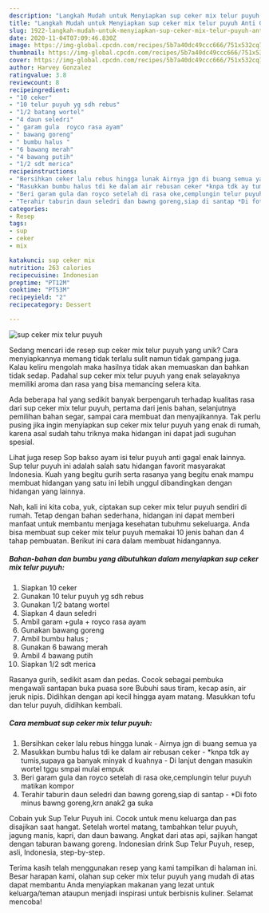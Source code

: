 ```yaml
---
description: "Langkah Mudah untuk Menyiapkan sup ceker mix telur puyuh Anti Gagal"
title: "Langkah Mudah untuk Menyiapkan sup ceker mix telur puyuh Anti Gagal"
slug: 1922-langkah-mudah-untuk-menyiapkan-sup-ceker-mix-telur-puyuh-anti-gagal
date: 2020-11-04T07:09:46.830Z
image: https://img-global.cpcdn.com/recipes/5b7a40dc49ccc666/751x532cq70/sup-ceker-mix-telur-puyuh-foto-resep-utama.jpg
thumbnail: https://img-global.cpcdn.com/recipes/5b7a40dc49ccc666/751x532cq70/sup-ceker-mix-telur-puyuh-foto-resep-utama.jpg
cover: https://img-global.cpcdn.com/recipes/5b7a40dc49ccc666/751x532cq70/sup-ceker-mix-telur-puyuh-foto-resep-utama.jpg
author: Harvey Gonzalez
ratingvalue: 3.8
reviewcount: 8
recipeingredient:
- "10 ceker"
- "10 telur puyuh yg sdh rebus"
- "1/2 batang wortel"
- "4 daun seledri"
- " garam gula  royco rasa ayam"
- " bawang goreng"
- " bumbu halus "
- "6 bawang merah"
- "4 bawang putih"
- "1/2 sdt merica"
recipeinstructions:
- "Bersihkan ceker lalu rebus hingga lunak Airnya jgn di buang semua ya"
- "Masukkan bumbu halus tdi ke dalam air rebusan ceker *knpa tdk ay tumis,supaya ga banyak minyak d kuahnya Di lanjut dengan masukin wortel tggu smpai mulai empuk"
- "Beri garam gula dan royco setelah di rasa oke,cemplungin telur puyuh matikan kompor"
- "Terahir taburin daun seledri dan bawng goreng,siap di santap *Di foto minus bawng goreng,krn anak2 ga suka"
categories:
- Resep
tags:
- sup
- ceker
- mix

katakunci: sup ceker mix 
nutrition: 263 calories
recipecuisine: Indonesian
preptime: "PT12M"
cooktime: "PT53M"
recipeyield: "2"
recipecategory: Dessert

---
```



![sup ceker mix telur puyuh](https://img-global.cpcdn.com/recipes/5b7a40dc49ccc666/751x532cq70/sup-ceker-mix-telur-puyuh-foto-resep-utama.jpg)

Sedang mencari ide resep sup ceker mix telur puyuh yang unik? Cara menyiapkannya memang tidak terlalu sulit namun tidak gampang juga. Kalau keliru mengolah maka hasilnya tidak akan memuaskan dan bahkan tidak sedap. Padahal sup ceker mix telur puyuh yang enak selayaknya memiliki aroma dan rasa yang bisa memancing selera kita.

Ada beberapa hal yang sedikit banyak berpengaruh terhadap kualitas rasa dari sup ceker mix telur puyuh, pertama dari jenis bahan, selanjutnya pemilihan bahan segar, sampai cara membuat dan menyajikannya. Tak perlu pusing jika ingin menyiapkan sup ceker mix telur puyuh yang enak di rumah, karena asal sudah tahu triknya maka hidangan ini dapat jadi suguhan spesial.

Lihat juga resep Sop bakso ayam isi telur puyuh anti gagal enak lainnya. Sup telur puyuh ini adalah salah satu hidangan favorit masyarakat Indonesia. Kuah yang begitu gurih serta rasanya yang begitu enak mampu membuat hidangan yang satu ini lebih unggul dibandingkan dengan hidangan yang lainnya.


Nah, kali ini kita coba, yuk, ciptakan sup ceker mix telur puyuh sendiri di rumah. Tetap dengan bahan sederhana, hidangan ini dapat memberi manfaat untuk membantu menjaga kesehatan tubuhmu sekeluarga. Anda bisa membuat sup ceker mix telur puyuh memakai 10 jenis bahan dan 4 tahap pembuatan. Berikut ini cara dalam membuat hidangannya.

<!--inarticleads1-->

##### Bahan-bahan dan bumbu yang dibutuhkan dalam menyiapkan sup ceker mix telur puyuh:

1. Siapkan 10 ceker
1. Gunakan 10 telur puyuh yg sdh rebus
1. Gunakan 1/2 batang wortel
1. Siapkan 4 daun seledri
1. Ambil  garam +gula + royco rasa ayam
1. Gunakan  bawang goreng
1. Ambil  bumbu halus ;
1. Gunakan 6 bawang merah
1. Ambil 4 bawang putih
1. Siapkan 1/2 sdt merica


Rasanya gurih, sedikit asam dan pedas. Cocok sebagai pembuka mengawali santapan buka puasa sore Bubuhi saus tiram, kecap asin, air jeruk nipis. Didihkan dengan api kecil hingga ayam matang. Masukkan tofu dan telur puyuh, didihkan kembali. 

<!--inarticleads2-->

##### Cara membuat sup ceker mix telur puyuh:

1. Bersihkan ceker lalu rebus hingga lunak - Airnya jgn di buang semua ya
1. Masukkan bumbu halus tdi ke dalam air rebusan ceker - *knpa tdk ay tumis,supaya ga banyak minyak d kuahnya - Di lanjut dengan masukin wortel tggu smpai mulai empuk
1. Beri garam gula dan royco setelah di rasa oke,cemplungin telur puyuh matikan kompor
1. Terahir taburin daun seledri dan bawng goreng,siap di santap - *Di foto minus bawng goreng,krn anak2 ga suka


Cobain yuk Sup Telur Puyuh ini. Cocok untuk menu keluarga dan pas disajikan saat hangat. Setelah wortel matang, tambahkan telur puyuh, jagung manis, kapri, dan daun bawang. Angkat dari atas api, sajikan hangat dengan taburan bawang goreng. Indonesian drink Sup Telur Puyuh, resep, asli, Indonesia, step-by-step. 

Terima kasih telah menggunakan resep yang kami tampilkan di halaman ini. Besar harapan kami, olahan sup ceker mix telur puyuh yang mudah di atas dapat membantu Anda menyiapkan makanan yang lezat untuk keluarga/teman ataupun menjadi inspirasi untuk berbisnis kuliner. Selamat mencoba!
